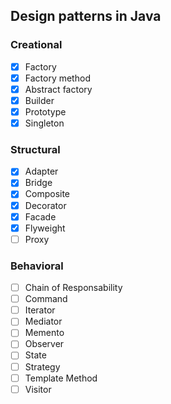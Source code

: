 ## Design patterns in Java

### Creational

- [x] Factory
- [x] Factory method
- [x] Abstract factory
- [x] Builder
- [x] Prototype
- [x] Singleton

### Structural

- [x] Adapter
- [x] Bridge
- [x] Composite
- [x] Decorator
- [x] Facade
- [x] Flyweight
- [ ] Proxy

### Behavioral

- [ ] Chain of Responsability
- [ ] Command
- [ ] Iterator
- [ ] Mediator
- [ ] Memento
- [ ] Observer
- [ ] State
- [ ] Strategy
- [ ] Template Method
- [ ] Visitor